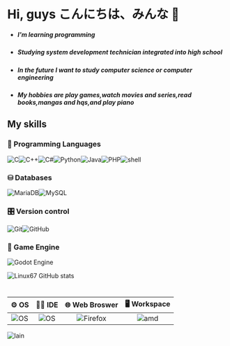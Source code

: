 
# Hi, guys こんにちは、みんな 🍃

* #####  I'm learning programming 

* ##### Studying system development technician integrated into high school 

* ##### In the future I want to study computer science or computer engineering 

* ##### My hobbies are play games,watch movies and series,read books,mangas and hqs,and play piano 

## My skills

### 💬 Programming Languages
![C](https://img.shields.io/badge/C-00599C?style=for-the-badge&logo=c&logoColor=white)![C++](https://img.shields.io/badge/C%2B%2B-00599C?style=for-the-badge&logo=c%2B%2B&logoColor=white)![C#](https://img.shields.io/badge/C%23-239120?style=for-the-badge&logo=csharp&logoColor=white)![Python](https://img.shields.io/badge/python-3670A0?style=for-the-badge&logo=python&logoColor=ffdd54)![Java](https://img.shields.io/badge/java-%23ED8B00.svg?style=for-the-badge&logo=openjdk&logoColor=white)![PHP](https://img.shields.io/badge/php-%23777BB4.svg?style=for-the-badge&logo=php&logoColor=white)![shell](https://img.shields.io/badge/shell_script-%23121011.svg?style=for-the-badge&logo=gnu-bash&logoColor=white)

### ⛁ Databases 
![MariaDB](https://img.shields.io/badge/MariaDB-003545?style=for-the-badge&logo=mariadb&logoColor=white)![MySQL](https://img.shields.io/badge/mysql-4479A1.svg?style=for-the-badge&logo=mysql&logoColor=white)

### 🎛️ Version control 
![Git](https://img.shields.io/badge/git-%23F05033.svg?style=for-the-badge&logo=git&logoColor=white)![GitHub](https://img.shields.io/badge/github-%23121011.svg?style=for-the-badge&logo=github&logoColor=white)

### 👾 Game Engine
![Godot Engine](https://img.shields.io/badge/GODOT-%23FFFFFF.svg?style=for-the-badge&logo=godot-engine)

![Linux67 GitHub stats](https://github-readme-stats.vercel.app/api?username=Linux67&show_icons=true&theme=tokyonight)

<h1>                                          </h1>

⚙️ OS  |   👨‍💻 IDE     | 🌐 Web Broswer    | 🖥️ Workspace | 
:---------: |       :---------: | :---------: | :---------: | 
![OS](https://img.shields.io/badge/Arch_Linux-1793D1?style=for-the-badge&logo=arch-linux&logoColor=white) |![OS](https://img.shields.io/badge/NeoVim-%2357A143.svg?&style=for-the-badge&logo=neovim&logoColor=white)|![Firefox](https://img.shields.io/badge/Firefox-FF7139?style=for-the-badge&logo=Firefox-Browser&logoColor=white)|![amd](https://img.shields.io/badge/AMD-Ryzen_3_3200G-ED1C24?style=for-the-badge&logo=amd&logoColor=white)|


<img aling="center" alt="lain" src = https://giffiles.alphacoders.com/171/171318.gif>


